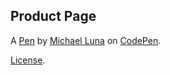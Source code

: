 Product Page
------------


A [Pen](https://codepen.io/Paero/pen/yLrRrEL) by [Michael Luna](https://codepen.io/Paero) on [CodePen](https://codepen.io).

[License](https://codepen.io/license/pen/yLrRrEL).